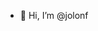 - 👋 Hi, I’m @jolonf

<!---
jolonf/jolonf is a ✨ special ✨ repository because its `README.md` (this file) appears on your GitHub profile.
You can click the Preview link to take a look at your changes.
--->
